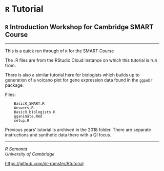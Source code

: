 # `R` Tutorial

`R` Introduction Workshop for Cambridge SMART Course 
---
---

This is a quick run through of `R` for the SMART Course

The .R files are from the RStudio Cloud instance on which this tutorial is run from.

There is also a similar tutorial here for biologists which builds up to generation of a volcano plot for gene expression data found in the `ggpubr` package.



Files:

        BasicR_SMART.R
        Answers.R
        BasicR_biologists.R
        gganimate.Rmd
        setup.R

        
Previous years' tutorial is  archived in the 2018 folder. There are separate instructions and synthetic data there with a QI focus. 

___
*R Samanta*  
*University of Cambridge*  


https://github.com/dr-romster/Rtutorial
